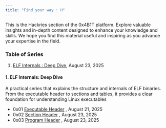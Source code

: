 ```yaml
---
title: "Find your way : H"
---
```


This is the Hackries section of the 0x4B1T platform. Explore valuable insights and in-depth content designed to enhance your knowledge and skills. We hope you find this material useful and inspiring as you advance your expertise in the field.

### Table of Series
1. [ELF Internals : Deep Dive](#), August 23, 2025

#### 1. ELF Internals: Deep Dive

A practical series that explains the structure and internals of ELF binaries. From the executable header to sections and tables, it provides a clear foundation for understanding Linux executables

- 0x01 [Executable Header](https://0x4b1t.github.io/hackries/elf-internals-deep-dive/0x01/) , August 21, 2025
- 0x02 [Section Header](https://0x4b1t.github.io/hackries/elf-internals-deep-dive/0x02/) , August 23, 2025
- 0x03 [Program Header](https://0x4b1t.github.io/hackries/elf-internals-deep-dive/0x03/) , August 23, 2025

